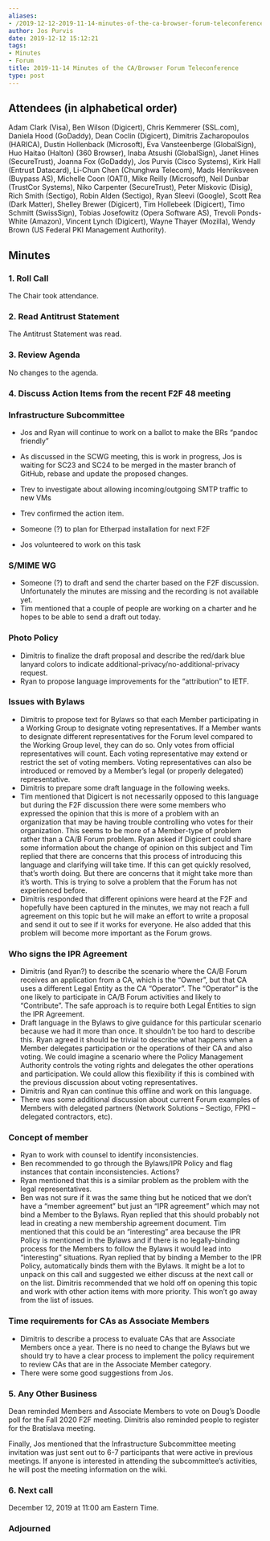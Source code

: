 ```yaml
---
aliases:
- /2019-12-12-2019-11-14-minutes-of-the-ca-browser-forum-teleconference/
author: Jos Purvis
date: 2019-12-12 15:12:21
tags:
- Minutes
- Forum
title: 2019-11-14 Minutes of the CA/Browser Forum Teleconference
type: post
---
```


## Attendees (in alphabetical order) 

Adam Clark (Visa), Ben Wilson (Digicert), Chris Kemmerer (SSL.com), Daniela Hood (GoDaddy), Dean Coclin (Digicert), Dimitris Zacharopoulos (HARICA), Dustin Hollenback (Microsoft), Eva Vansteenberge (GlobalSign), Huo Haitao (Halton) (360 Browser), Inaba Atsushi (GlobalSign), Janet Hines (SecureTrust), Joanna Fox (GoDaddy), Jos Purvis (Cisco Systems), Kirk Hall (Entrust Datacard), Li-Chun Chen (Chunghwa Telecom), Mads Henriksveen (Buypass AS), Michelle Coon (OATI), Mike Reilly (Microsoft), Neil Dunbar (TrustCor Systems), Niko Carpenter (SecureTrust), Peter Miskovic (Disig), Rich Smith (Sectigo), Robin Alden (Sectigo), Ryan Sleevi (Google), Scott Rea (Dark Matter), Shelley Brewer (Digicert), Tim Hollebeek (Digicert), Timo Schmitt (SwissSign), Tobias Josefowitz (Opera Software AS), Trevoli Ponds-White (Amazon), Vincent Lynch (Digicert), Wayne Thayer (Mozilla), Wendy Brown (US Federal PKI Management Authority).

## Minutes

### 1. Roll Call

The Chair took attendance.

### 2. Read Antitrust Statement

The Antitrust Statement was read.

### 3. Review Agenda

No changes to the agenda.

### 4. Discuss Action Items from the recent F2F 48 meeting

### Infrastructure Subcommittee

- Jos and Ryan will continue to work on a ballot to make the BRs “pandoc friendly”

- As discussed in the SCWG meeting, this is work in progress, Jos is waiting for SC23 and SC24 to be merged in the master branch of GitHub, rebase and update the proposed changes.

- Trev to investigate about allowing incoming/outgoing SMTP traffic to new VMs

- Trev confirmed the action item.

- Someone (?) to plan for Etherpad installation for next F2F

- Jos volunteered to work on this task

### S/MIME WG

- Someone (?) to draft and send the charter based on the F2F discussion. Unfortunately the minutes are missing and the recording is not available yet.
- Tim mentioned that a couple of people are working on a charter and he hopes to be able to send a draft out today.

### Photo Policy

- Dimitris to finalize the draft proposal and describe the red/dark blue lanyard colors to indicate additional-privacy/no-additional-privacy request.
- Ryan to propose language improvements for the “attribution” to IETF.

### Issues with Bylaws

- Dimitris to propose text for Bylaws so that each Member participating in a Working Group to designate voting representatives. If a Member wants to designate different representatives for the Forum level compared to the Working Group level, they can do so. Only votes from official representatives will count. Each voting representative may extend or restrict the set of voting members. Voting representatives can also be introduced or removed by a Member’s legal (or properly delegated) representative.
- Dimitris to prepare some draft language in the following weeks.
- Tim mentioned that Digicert is not necessarily opposed to this language but during the F2F discussion there were some members who expressed the opinion that this is more of a problem with an organization that may be having trouble controlling who votes for their organization. This seems to be more of a Member-type of problem rather than a CA/B Forum problem. Ryan asked if Digicert could share some information about the change of opinion on this subject and Tim replied that there are concerns that this process of introducing this language and clarifying will take time. If this can get quickly resolved, that’s worth doing. But there are concerns that it might take more than it’s worth. This is trying to solve a problem that the Forum has not experienced before.
- Dimitris responded that different opinions were heard at the F2F and hopefully have been captured in the minutes, we may not reach a full agreement on this topic but he will make an effort to write a proposal and send it out to see if it works for everyone. He also added that this problem will become more important as the Forum grows.

### Who signs the IPR Agreement

- Dimitris (and Ryan?) to describe the scenario where the CA/B Forum receives an application from a CA, which is the “Owner”, but that CA uses a different Legal Entity as the CA “Operator”. The “Operator” is the one likely to participate in CA/B Forum activities and likely to “Contribute”. The safe approach is to require both Legal Entities to sign the IPR Agreement.
- Draft language in the Bylaws to give guidance for this particular scenario because we had it more than once. It shouldn’t be too hard to describe this. Ryan agreed it should be trivial to describe what happens when a Member delegates participation or the operations of their CA and also voting. We could imagine a scenario where the Policy Management Authority controls the voting rights and delegates the other operations and participation. We could allow this flexibility if this is combined with the previous discussion about voting representatives.
- Dimitris and Ryan can continue this offline and work on this language.
- There was some additional discussion about current Forum examples of Members with delegated partners (Network Solutions – Sectigo, FPKI – delegated contractors, etc).

### Concept of member

- Ryan to work with counsel to identify inconsistencies.
- Ben recommended to go through the Bylaws/IPR Policy and flag instances that contain inconsistencies. Actions?
- Ryan mentioned that this is a similar problem as the problem with the legal representatives.
- Ben was not sure if it was the same thing but he noticed that we don’t have a “member agreement” but just an “IPR agreement” which may not bind a Member to the Bylaws. Ryan replied that this should probably not lead in creating a new membership agreement document. Tim mentioned that this could be an “interesting” area because the IPR Policy is mentioned in the Bylaws and if there is no legally-binding process for the Members to follow the Bylaws it would lead into “interesting” situations. Ryan replied that by binding a Member to the IPR Policy, automatically binds them with the Bylaws. It might be a lot to unpack on this call and suggested we either discuss at the next call or on the list. Dimitris recommended that we hold off on opening this topic and work with other action items with more priority. This won’t go away from the list of issues.

### Time requirements for CAs as Associate Members

- Dimitris to describe a process to evaluate CAs that are Associate Members once a year. There is no need to change the Bylaws but we should try to have a clear process to implement the policy requirement to review CAs that are in the Associate Member category.
- There were some good suggestions from Jos.

### 5. Any Other Business 

Dean reminded Members and Associate Members to vote on Doug’s Doodle poll for the Fall 2020 F2F meeting. Dimitris also reminded people to register for the Bratislava meeting.

Finally, Jos mentioned that the Infrastructure Subcommittee meeting invitation was just sent out to 6-7 participants that were active in previous meetings. If anyone is interested in attending the subcommittee’s activities, he will post the meeting information on the wiki.

### 6. Next call

December 12, 2019 at 11:00 am Eastern Time.

### Adjourned